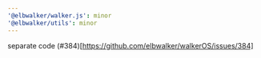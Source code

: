 ```yaml
---
'@elbwalker/walker.js': minor
'@elbwalker/utils': minor
---
```


separate code (#384)[https://github.com/elbwalker/walkerOS/issues/384]
